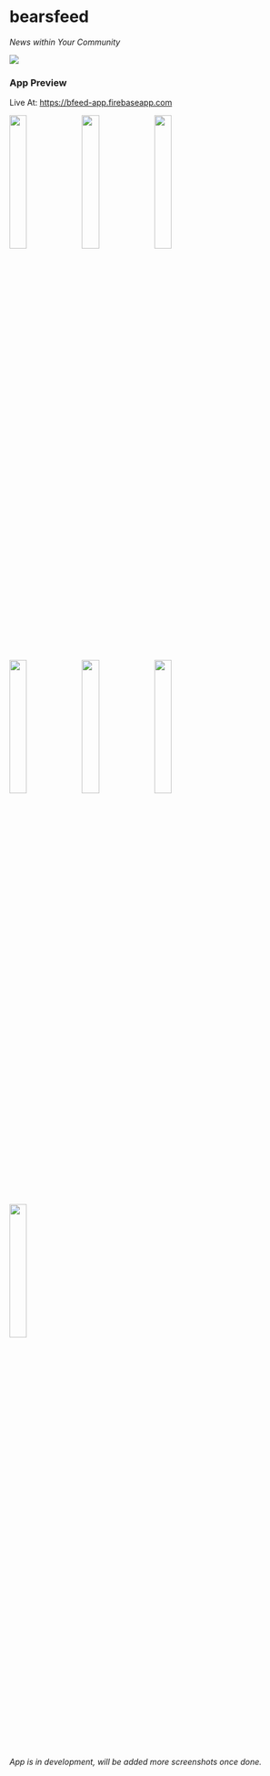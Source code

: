 # bearsfeed

_News within Your Community_

<img src="https://github.com/sdey0081/bearsfeed/blob/master/resources/ios/icon/icon@2x.png" />

### App Preview
Live At: https://bfeed-app.firebaseapp.com

<img src="https://github.com/sdey0081/bearsfeed/blob/master/resources/screenshots/login.png" width="24.5%" />
<img src="https://github.com/sdey0081/bearsfeed/blob/master/resources/screenshots/signup.png" width="24.5%" />
<img src="https://github.com/sdey0081/bearsfeed/blob/master/resources/screenshots/profile_complete.png" width="24.5%" />

<img src="https://github.com/sdey0081/bearsfeed/blob/master/resources/screenshots/home.png" width="24.5%" />
<img src="https://github.com/sdey0081/bearsfeed/blob/master/resources/screenshots/explore.png" width="24.5%" />
<img src="https://github.com/sdey0081/bearsfeed/blob/master/resources/screenshots/notification.png" width="24.5%" />
<img src="https://github.com/sdey0081/bearsfeed/blob/master/resources/screenshots/profile.png" width="24.5%" />

_App is in development, will be added more screenshots once done._